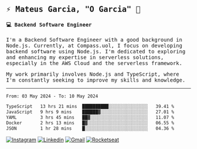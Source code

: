
<samp>
  
## ⚡ Mateus Garcia, "O Garcia" :rocket: 
  

#### 💻 Backend Software Engineer

I'm a Backend Software Engineer with a good background in Node.js. Currently, at Compass.uol, I focus on developing backend software using Node.js. I'm dedicated to exploring and enhancing my expertise in serverless solutions, especially in the AWS Cloud and the serverless framework.

My work primarily involves Node.js and TypeScript, where I'm constantly seeking to improve my skills and knowledge.

---

<!--START_SECTION:waka-->

```txt
From: 03 May 2024 - To: 10 May 2024

TypeScript   13 hrs 21 mins  ██████████░░░░░░░░░░░░░░░   39.41 %
JavaScript   9 hrs 9 mins    ██████▓░░░░░░░░░░░░░░░░░░   27.01 %
YAML         3 hrs 45 mins   ██▓░░░░░░░░░░░░░░░░░░░░░░   11.07 %
Docker       2 hrs 13 mins   █▓░░░░░░░░░░░░░░░░░░░░░░░   06.55 %
JSON         1 hr 28 mins    █░░░░░░░░░░░░░░░░░░░░░░░░   04.36 %
```

<!--END_SECTION:waka-->
  
</samp>

[![Instagram](https://img.shields.io/badge/-Mateus%20Garcia-c080ff?style=flat-square&labelColor=c080ff&logo=instagram&logoColor=white&link=https://www.instagram.com/mpg.x)](https://www.instagram.com/mpg.x) 
[![Linkedin](https://img.shields.io/badge/-Mateus%20Garcia-c080ff?style=flat-square&logo=Linkedin&logoColor=white&link=https://www.linkedin.com/in/mpgxc)](https://www.linkedin.com/in/mateusogarcia) 
[![Gmail](https://img.shields.io/badge/-mpgx5.c@gmail.com-c080ff?style=flat-square&logo=Gmail&logoColor=white&link=mailto:diego.schell.f@gmail.com)](mailto:mpgx5.c@gmail.com)
[![Rocketseat](https://img.shields.io/badge/-Rocketseat%20Profile-c080ff?style=flat-square&labelColor=c080ff&logoColor=white&link=https://app.rocketseat.com.br/me/mpgxc)](https://app.rocketseat.com.br/me/mpgxc)
